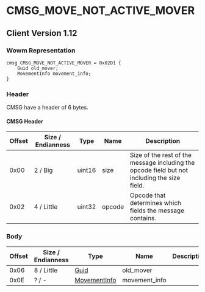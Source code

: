 # CMSG_MOVE_NOT_ACTIVE_MOVER

## Client Version 1.12

### Wowm Representation
```rust,ignore
cmsg CMSG_MOVE_NOT_ACTIVE_MOVER = 0x02D1 {
    Guid old_mover;
    MovementInfo movement_info;
}
```
### Header

CMSG have a header of 6 bytes.

#### CMSG Header

| Offset | Size / Endianness | Type   | Name   | Description |
| ------ | ----------------- | ------ | ------ | ----------- |
| 0x00   | 2 / Big           | uint16 | size   | Size of the rest of the message including the opcode field but not including the size field.|
| 0x02   | 4 / Little        | uint32 | opcode | Opcode that determines which fields the message contains.|

### Body

| Offset | Size / Endianness | Type | Name | Description | Comment |
| ------ | ----------------- | ---- | ---- | ----------- | ------- |
| 0x06 | 8 / Little | [Guid](../spec/packed-guid.md) | old_mover |  |  |
| 0x0E | ? / - | [MovementInfo](movementinfo.md) | movement_info |  |  |

